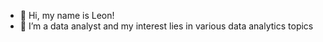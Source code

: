 - 👋 Hi, my name is Leon! 
- 👀 I’m a data analyst and my interest lies in various data analytics topics


